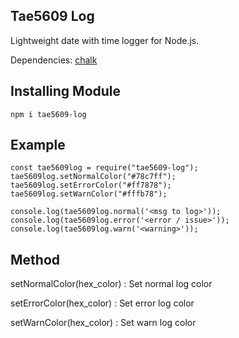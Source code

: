## Tae5609 Log

Lightweight date with time logger for Node.js.

Dependencies:
[chalk](https://www.npmjs.com/package/cahlk)

## Installing Module

`npm i tae5609-log`

## Example
```
const tae5609log = require("tae5609-log");
tae5609log.setNormalColor("#78c7ff");
tae5609log.setErrorColor("#ff7878");
tae5609log.setWarnColor("#fffb78");

console.log(tae5609log.normal('<msg to log>'));
console.log(tae5609log.error('<error / issue>'));
console.log(tae5609log.warn('<warning>'));
```

## Method
setNormalColor(hex_color) : Set normal log color

setErrorColor(hex_color) : Set error log color

setWarnColor(hex_color) : Set warn log color
